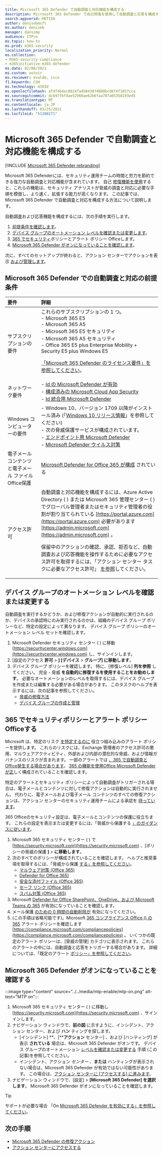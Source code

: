 ```yaml
---
title: Microsoft 365 Defender で自動調査と対応機能を構成する
description: Microsoft 365 Defender で自己修復を使用して自動調査と応答を構成する
search.appverid: MET150
author: denisebmsft
ms.author: deniseb
manager: dansimp
audience: ITPro
ms.topic: how-to
ms.prod: m365-security
localization_priority: Normal
ms.collection:
- M365-security-compliance
- m365initiative-m365-defender
ms.date: 02/08/2021
ms.custom: autoir
ms.reviewer: evaldm, isco
f1.keywords: CSH
ms.technology: m365d
ms.openlocfilehash: afdf4b4ec8824fa49843074880bcd6f4f1857cca
ms.sourcegitcommit: dcb97fbfdae52960ae62b6faa707a05358193ed5
ms.translationtype: MT
ms.contentlocale: ja-JP
ms.lasthandoff: 03/25/2021
ms.locfileid: "51200271"
---
```

# <a name="configure-automated-investigation-and-response-capabilities-in-microsoft-365-defender"></a>Microsoft 365 Defender で自動調査と対応機能を構成する

[!INCLUDE [Microsoft 365 Defender rebranding](../includes/microsoft-defender.md)]

Microsoft 365 Defender[](m365d-autoir.md)には、セキュリティ運用チームの時間と労力を節約できる強力な自動調査と対応機能が含まれています。 自己 [修復機能を使用](m365d-autoir.md#how-automated-investigation-and-self-healing-works)すると、これらの機能は、セキュリティ アナリストが脅威の調査と対応に必要な手順を模倣し、より速く、拡張する能力が高くなります。 この記事では、Microsoft 365 Defender で自動調査と対応を構成する方法について説明します。

自動調査および応答機能を構成するには、次の手順を実行します。

1. [前提条件を確認します](#prerequisites-for-automated-investigation-and-response-in-microsoft-365-defender)。
2. [デバイス グループのオートメーション レベルを確認または変更します](#review-or-change-the-automation-level-for-device-groups)。
3. [365 でセキュリティ](#review-your-security-and-alert-policies-in-office-365)ポリシーとアラート ポリシー Officeします。
4. [Microsoft 365 Defender がオンになっていることを確認します](#make-sure-microsoft-365-defender-is-turned-on)。

次に、すべてのセットアップが終わると、アクション センターでアクションを表示 [および管理します](m365d-autoir-actions.md)。

## <a name="prerequisites-for-automated-investigation-and-response-in-microsoft-365-defender"></a>Microsoft 365 Defender での自動調査と対応の前提条件

|要件 |詳細 |
|:----|:----|
|サブスクリプションの要件 |これらのサブスクリプションの 1 つ。 <br/>- Microsoft 365 E5<br/>- Microsoft 365 A5<br/>- Microsoft 365 E5 セキュリティ<br/>- Microsoft 365 A5 セキュリティ<br/>- Office 365 E5 plus Enterprise Mobility + Security E5 plus Windows E5<p> [「Microsoft 365 Defender のライセンス要件」を参照してください](./prerequisites.md#licensing-requirements)。|
|ネットワーク要件 |- [Id の Microsoft Defender が有効](/azure-advanced-threat-protection/what-is-atp)<br/>- [構成済みの Microsoft Cloud App Security](/cloud-app-security/what-is-cloud-app-security)<br/>- [Id 統合用 Microsoft Defender](/cloud-app-security/mdi-integration) |
|Windows コンピューターの要件 |- Windows 10、バージョン 1709 以降がインストール済み (「[Windows 10 リリース情報](/windows/release-information/)」を参照してください) <br/>- 次の脅威保護サービスが構成されています。<br/>- [エンドポイント用 Microsoft Defender](../defender-endpoint/configure-endpoints.md)<br/>- [Microsoft Defender ウイルス対策](/windows/security/threat-protection/windows-defender-antivirus/configure-windows-defender-antivirus-features) |
|電子メール コンテンツと電子メール ファイルOffice保護 |[Microsoft Defender for Office 365 が構成](/microsoft-365/security/office-365-security/defender-for-office-365#configure-atp-policies) されている |
|アクセス許可 | 自動調査と対応機能を構成するには、Azure Active Directory ( ) または Microsoft 365 管理センター ( ) でグローバル管理者またはセキュリティ管理者の役割が割り当てられている [https://portal.azure.com](https://portal.azure.com) 必要があります [https://admin.microsoft.com](https://admin.microsoft.com) 。<p>保留中のアクションの確認、承認、拒否など、自動調査および応答機能を操作するために必要なアクセス許可を取得するには、「アクション センター タスクに必要なアクセス許可」 [を参照](m365d-action-center.md#required-permissions-for-action-center-tasks)してください。 |

## <a name="review-or-change-the-automation-level-for-device-groups"></a>デバイス グループのオートメーション レベルを確認または変更する

自動調査を実行するかどうか、および修復アクションが自動的に実行されるのか、デバイスの承認時にのみ実行されるのかは、組織のデバイス グループ ポリシーなど、特定の設定によって異なります。 デバイス グループ ポリシーのオートメーション レベル セットを確認します。

1. Microsoft Defender セキュリティ センター ( ) に移動 [https://securitycenter.windows.com](https://securitycenter.windows.com) し、サインインします。
2. [設定のアクセス **許可**  >  **] [デバイス**  >  **グループ] に移動します**。
3. デバイス グループ ポリシーを確認します。 特に、[修復レベル] **列を参照** してください。 完全 - 脅威 **を自動的に修復するを使用することをお勧めします**。  必要なオートメーションのレベルを取得するには、デバイス グループを作成または編集する必要がある場合があります。 このタスクのヘルプを表示するには、次の記事を参照してください。
   - [脅威の修復方法](/windows/security/threat-protection/microsoft-defender-atp/automated-investigations#how-threats-are-remediated)
   - [デバイス グループの作成と管理](/windows/security/threat-protection/microsoft-defender-atp/machine-groups)

## <a name="review-your-security-and-alert-policies-in-office-365"></a>365 でセキュリティポリシーとアラート ポリシー Officeする

Microsoft は、特定のリスク [を特定するのに](../../compliance/alert-policies.md) 役立つ組み込みのアラート ポリシーを提供します。 これらのリスクには、Exchange 管理者のアクセス許可の悪用、マルウェアアクティビティ、外部および内部の潜在的な脅威、および情報ガバナンスのリスクが含まれます。 一部のアラートでは [、365 で自動調査とOffice発生する場合があります](../office-365-security/office-365-air.md)。 [365 の機能を使用Office Microsoft Defender が正](/microsoft-365/security/office-365-security/defender-for-office-365)しく構成されていることを確認します。

特定のアラートとセキュリティ ポリシーによって自動調査がトリガーされる場合は、電子メールとコンテンツに対して修復アクションは自動的に実行されません。 代わりに、電子メールおよび電子メール コンテンツのすべての修復アクションは、アクション センターのセキュリティ運用チームによる承認を [待っています](m365d-action-center.md)。

365 Officeのセキュリティ設定は、電子メールとコンテンツの保護に役立ちます。 これらの設定を表示または変更するには、「脅威から保護する [」のガイダンスに従います](../office-365-security/protect-against-threats.md)。

1. Microsoft 365 セキュリティ センター ( ) で [https://security.microsoft.com](https://security.microsoft.com) 、[ポリシーの脅威の保護 **]**  >  **に移動します**。
2. 次のすべてのポリシーが構成されていることを確認します。 ヘルプと推奨事項を取得するには、「脅威から保護 [する」を参照してください](/microsoft-365/security/office-365-security/protect-against-threats)。
   - [マルウェア対策 (Office 365)](../office-365-security/protect-against-threats.md#part-1---anti-malware-protection)
   - [Defender for Office 365)](../office-365-security/protect-against-threats.md#part-2---anti-phishing-protection)
   - [安全な添付ファイル (Office 365)](../office-365-security/protect-against-threats.md#safe-attachments-policies-in-microsoft-defender-for-office-365)
   - [セーフ リンク (Office 365)](../office-365-security/protect-against-threats.md#safe-links-policies-in-microsoft-defender-for-office-365)
   - [スパム対策 (Office 365)](../office-365-security/protect-against-threats.md#part-3---anti-spam-protection)
3. Microsoft [Defender for Office SharePoint、OneDrive、および Microsoft Teams の 365](../office-365-security/protect-against-threats.md#part-5---verify-safe-attachments-for-sharepoint-onedrive-and-microsoft-teams-is-turned-on) が有効になっていることを確認します。
4. メール保護 [のための 0 時間の自動削除が](../office-365-security/protect-against-threats.md#zero-hour-auto-purge-for-email-in-eop) 有効になってください。
5. (この手順は省略可能です)。Microsoft [365 コンプライアンス Office () の 365](../../compliance/alert-policies.md) アラート ポリシーを確認します [https://compliance.microsoft.com/compliancepolicies](https://compliance.microsoft.com/compliancepolicies) 。 いくつかの既定のアラート ポリシーは、[脅威の管理] カテゴリに表示されます。 これらのアラートの中には、自動調査と応答をトリガーする場合があります。 詳細については、「既定のアラート [ポリシー」を参照してください](../../compliance/alert-policies.md#default-alert-policies)。

## <a name="make-sure-microsoft-365-defender-is-turned-on"></a>Microsoft 365 Defender がオンになっていることを確認する

:::image type="content" source="../../media/mtp-enable/mtp-on.png" alt-text="MTP on":::

1. Microsoft 365 セキュリティ センター ( ) に移動し [https://security.microsoft.com](https://security.microsoft.com) 、サインインします。
2. ナビゲーション ウィンドウで、**前の図** に示すように、インシデント、アクション センター、および **ハン** ティングを探します。
   - [インシデント] **、[****アクション** センター] 、および [ハンティング] が表示 **されている** 場合は、Microsoft 365 Defender がオンです。 デバイス グループのオートメーション [レベルを確認または変更する](#review-or-change-the-automation-level-for-device-groups) 手順 (この記事)を参照してください。
   - インシデント、アクション *センター* 、**または** ハンティングが表示されない場合は、Microsoft 365 Defender が有効ではない可能性があります。 この場合は、[アクション センターに [アクセスする] に進みます](m365d-action-center.md)。
3. ナビゲーション ウィンドウで、[設定]  >  **[Microsoft 365 Defender] を選択します**。 Microsoft 365 Defender がオンになっていることを確認します。 

> [!TIP]
> サポートが必要な場合 「On [Microsoft 365 Defender を有効にする」を参照してください](m365d-enable.md)。

## <a name="next-steps"></a>次の手順

- [Microsoft 365 Defender の修復アクション](m365d-remediation-actions.md)
- [アクション センターにアクセスする](m365d-action-center.md)
